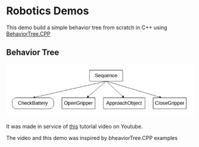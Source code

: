 # Robotics Demos
This demo build a simple behavior tree from scratch in C++ using [BehaviorTree.CPP](https://www.behaviortree.dev/)

## Behavior Tree
![bt_simple_pick](../../images/bt_simple_pick.png)

It was made in service of [this](https://www.youtube.com/watch?v=4PUiDmD5dkg&t=795s) tutorial video on Youtube.

The video and this demo was inspired by bheaviorTree.CPP examples